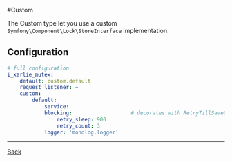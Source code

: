#Custom

The Custom type let you use a custom `Symfony\Component\Lock\StoreInterface` implementation.

## Configuration

```yaml
# full configuration
i_xarlie_mutex:
    default: custom.default
    request_listener: ~
    custom:
        default:
            service: 
            blocking:                   # decorates with RetryTillSaveStore
                retry_sleep: 900
                retry_count: 3
            logger: 'monolog.logger'
```

***
[Back](../README.md)
